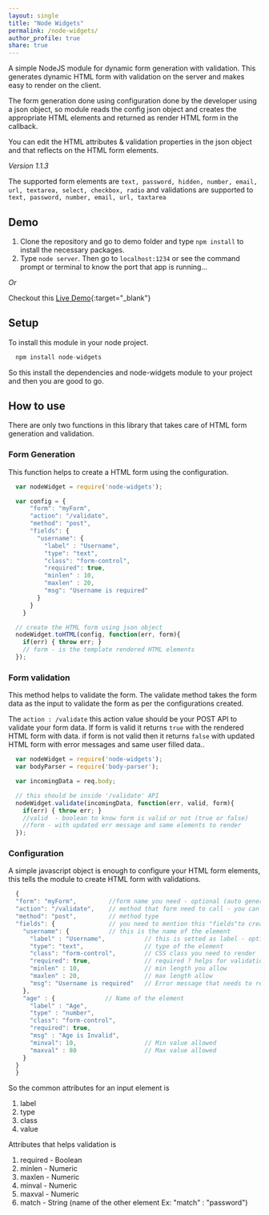 ```yaml
---
layout: single
title: "Node Widgets"
permalink: /node-widgets/
author_profile: true
share: true
---
```


A simple NodeJS module for dynamic form generation with validation. This generates dynamic HTML form with validation on the server and makes easy to render on the client.

The form generation done using configuration done by the developer using a json object, so module reads the config json object and creates the appropriate HTML elements and returned as render HTML form in the callback.

You can edit the HTML attributes & validation properties in the json object and that reflects on the HTML form elements.

_Version 1.1.3_

The supported form elements are ``` text, password, hidden, number, email, url, textarea, select, checkbox, radio ``` and validations are supported to ``` text, password, number, email, url, taxtarea ```

## Demo

1. Clone the repository and go to demo folder and type ```npm install``` to install the necessary packages.
2. Type ```node server```. Then go to ```localhost:1234``` or see the command prompt or terminal to know the port that app is running...

_Or_

Checkout this [Live Demo](http://nodewidgets.herokuapp.com){:target="_blank"}

## Setup

To install this module in your node project.

```javascript 
  npm install node-widgets
```

So this install the dependencies and node-widgets module to your project and then you are good to go.

## How to use

There are only two functions in this library that takes care of HTML form generation and validation.

### Form Generation

This function helps to create a HTML form using the configuration.

```javascript
  var nodeWidget = require('node-widgets');

  var config = {
      "form": "myForm",
      "action": "/validate",
      "method": "post",
      "fields": {
        "username": {
          "label" : "Username",
          "type": "text",
          "class": "form-control",
          "required": true,
          "minlen" : 10,
          "maxlen" : 20,
          "msg": "Username is required"
        }
      }
    }

  // create the HTML form using json object
  nodeWidget.toHTML(config, function(err, form){
    if(err) { throw err; }
    // form - is the template rendered HTML elements
  });
```

### Form validation

This method helps to validate the form. The validate method takes the form data as the input to validate the form as per the configurations created. 

The ```action : /validate``` this action value should be your POST API to validate your form data. If form is valid it returns ```true``` with the rendered HTML form with data. if form is not valid then it returns ```false``` with updated HTML form with error messages and same user filled data.. 

```javascript
  var nodeWidget = require('node-widgets');
  var bodyParser = require('body-parser');

  var incomingData = req.body; 

  // this should be inside '/validate' API 
  nodeWidget.validate(incomingData, function(err, valid, form){
    if(err) { throw err; }
    //valid  - boolean to know form is valid or not (true or false)
    //form - with updated err message and same elements to render
  });
```

### Configuration

A simple javascript object is enough to configure your HTML form elements, this tells the module to create HTML form with validations.

```javascript
  {
  "form": "myForm",         //form name you need - optional (auto generated a form name if not)
  "action": "/validate",    // method that form need to call - you can change this based on your routes/requirement
  "method": "post",         // method type
  "fields": {               // you need to mention this "fields"to create fields you required.
    "username": {           // this is the name of the element
      "label" : "Username",           // this is setted as label - optional
      "type": "text",                 // type of the element
      "class": "form-control",        // CSS class you need to render
      "required": true,               // required ? helps for validation : no validation takes place
      "minlen" : 10,                  // min length you allow
      "maxlen" : 20,                  // max length allow
      "msg": "Username is required"   // Error message that needs to render for required attribute (for min/max auto msg generated)
    },
    "age" : {              // Name of the element  
      "label" : "Age",
      "type" : "number",
      "class": "form-control",
      "required": true,
      "msg" : "Age is Invalid",
      "minval": 10,                   // Min value allowed
      "maxval" : 80                   // Max value allowed
    }
  }
  }
```

So the common attributes for an input element is

1. label
2. type
3. class
4. value

Attributes that helps validation is

1. required   - Boolean
2. minlen     - Numeric
3. maxlen     - Numeric
4. minval     - Numeric
5. maxval     - Numeric
6. match      - String (name of the other element Ex: "match" : "password")

